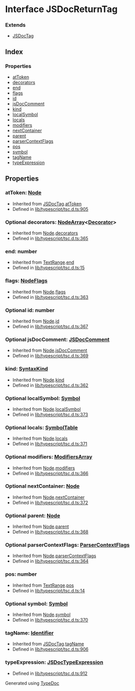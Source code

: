 # Interface JSDocReturnTag


### Extends
* [JSDocTag](ts.jsdoctag.md)

## Index

### Properties
* [atToken](ts.jsdocreturntag.md#attoken)
* [decorators](ts.jsdocreturntag.md#decorators)
* [end](ts.jsdocreturntag.md#end)
* [flags](ts.jsdocreturntag.md#flags)
* [id](ts.jsdocreturntag.md#id)
* [jsDocComment](ts.jsdocreturntag.md#jsdoccomment)
* [kind](ts.jsdocreturntag.md#kind)
* [localSymbol](ts.jsdocreturntag.md#localsymbol)
* [locals](ts.jsdocreturntag.md#locals)
* [modifiers](ts.jsdocreturntag.md#modifiers)
* [nextContainer](ts.jsdocreturntag.md#nextcontainer)
* [parent](ts.jsdocreturntag.md#parent)
* [parserContextFlags](ts.jsdocreturntag.md#parsercontextflags)
* [pos](ts.jsdocreturntag.md#pos)
* [symbol](ts.jsdocreturntag.md#symbol)
* [tagName](ts.jsdocreturntag.md#tagname)
* [typeExpression](ts.jsdocreturntag.md#typeexpression)

## Properties

### atToken: [Node](ts.node.md)

* Inherited from [JSDocTag](ts.jsdoctag.md).[atToken](ts.jsdoctag.md#attoken)
* Defined in [lib/typescript/tsc.d.ts:905](https://github.com/kimamula/typedoc/blob/HEAD/src/lib/typescript/tsc.d.ts#L905)


### Optional decorators: [NodeArray](ts.nodearray.md)<[Decorator](ts.decorator.md)>

* Inherited from [Node](ts.node.md).[decorators](ts.node.md#decorators)
* Defined in [lib/typescript/tsc.d.ts:365](https://github.com/kimamula/typedoc/blob/HEAD/src/lib/typescript/tsc.d.ts#L365)


### end: number

* Inherited from [TextRange](ts.textrange.md).[end](ts.textrange.md#end)
* Defined in [lib/typescript/tsc.d.ts:15](https://github.com/kimamula/typedoc/blob/HEAD/src/lib/typescript/tsc.d.ts#L15)


### flags: [NodeFlags](../enums/ts.nodeflags.md)

* Inherited from [Node](ts.node.md).[flags](ts.node.md#flags)
* Defined in [lib/typescript/tsc.d.ts:363](https://github.com/kimamula/typedoc/blob/HEAD/src/lib/typescript/tsc.d.ts#L363)


### Optional id: number

* Inherited from [Node](ts.node.md).[id](ts.node.md#id)
* Defined in [lib/typescript/tsc.d.ts:367](https://github.com/kimamula/typedoc/blob/HEAD/src/lib/typescript/tsc.d.ts#L367)


### Optional jsDocComment: [JSDocComment](ts.jsdoccomment.md)

* Inherited from [Node](ts.node.md).[jsDocComment](ts.node.md#jsdoccomment)
* Defined in [lib/typescript/tsc.d.ts:369](https://github.com/kimamula/typedoc/blob/HEAD/src/lib/typescript/tsc.d.ts#L369)


### kind: [SyntaxKind](../enums/ts.syntaxkind.md)

* Inherited from [Node](ts.node.md).[kind](ts.node.md#kind)
* Defined in [lib/typescript/tsc.d.ts:362](https://github.com/kimamula/typedoc/blob/HEAD/src/lib/typescript/tsc.d.ts#L362)


### Optional localSymbol: [Symbol](ts.symbol.md)

* Inherited from [Node](ts.node.md).[localSymbol](ts.node.md#localsymbol)
* Defined in [lib/typescript/tsc.d.ts:373](https://github.com/kimamula/typedoc/blob/HEAD/src/lib/typescript/tsc.d.ts#L373)


### Optional locals: [SymbolTable](ts.symboltable.md)

* Inherited from [Node](ts.node.md).[locals](ts.node.md#locals)
* Defined in [lib/typescript/tsc.d.ts:371](https://github.com/kimamula/typedoc/blob/HEAD/src/lib/typescript/tsc.d.ts#L371)


### Optional modifiers: [ModifiersArray](ts.modifiersarray.md)

* Inherited from [Node](ts.node.md).[modifiers](ts.node.md#modifiers)
* Defined in [lib/typescript/tsc.d.ts:366](https://github.com/kimamula/typedoc/blob/HEAD/src/lib/typescript/tsc.d.ts#L366)


### Optional nextContainer: [Node](ts.node.md)

* Inherited from [Node](ts.node.md).[nextContainer](ts.node.md#nextcontainer)
* Defined in [lib/typescript/tsc.d.ts:372](https://github.com/kimamula/typedoc/blob/HEAD/src/lib/typescript/tsc.d.ts#L372)


### Optional parent: [Node](ts.node.md)

* Inherited from [Node](ts.node.md).[parent](ts.node.md#parent)
* Defined in [lib/typescript/tsc.d.ts:368](https://github.com/kimamula/typedoc/blob/HEAD/src/lib/typescript/tsc.d.ts#L368)


### Optional parserContextFlags: [ParserContextFlags](../enums/ts.parsercontextflags.md)

* Inherited from [Node](ts.node.md).[parserContextFlags](ts.node.md#parsercontextflags)
* Defined in [lib/typescript/tsc.d.ts:364](https://github.com/kimamula/typedoc/blob/HEAD/src/lib/typescript/tsc.d.ts#L364)


### pos: number

* Inherited from [TextRange](ts.textrange.md).[pos](ts.textrange.md#pos)
* Defined in [lib/typescript/tsc.d.ts:14](https://github.com/kimamula/typedoc/blob/HEAD/src/lib/typescript/tsc.d.ts#L14)


### Optional symbol: [Symbol](ts.symbol.md)

* Inherited from [Node](ts.node.md).[symbol](ts.node.md#symbol)
* Defined in [lib/typescript/tsc.d.ts:370](https://github.com/kimamula/typedoc/blob/HEAD/src/lib/typescript/tsc.d.ts#L370)


### tagName: [Identifier](ts.identifier.md)

* Inherited from [JSDocTag](ts.jsdoctag.md).[tagName](ts.jsdoctag.md#tagname)
* Defined in [lib/typescript/tsc.d.ts:906](https://github.com/kimamula/typedoc/blob/HEAD/src/lib/typescript/tsc.d.ts#L906)


### typeExpression: [JSDocTypeExpression](ts.jsdoctypeexpression.md)

* Defined in [lib/typescript/tsc.d.ts:912](https://github.com/kimamula/typedoc/blob/HEAD/src/lib/typescript/tsc.d.ts#L912)



Generated using [TypeDoc](http://typedoc.io)
